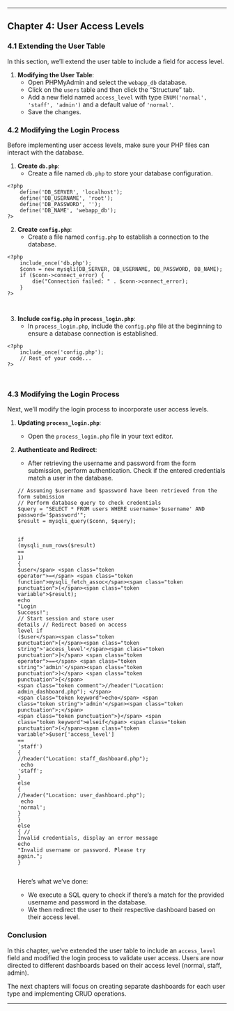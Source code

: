 <hr>
<h2 id="chapter-4-user-access-levels">Chapter 4: User Access Levels</h2>
<h3 id="extending-the-user-table">4.1 Extending the User Table</h3>
<p>In this section, we’ll extend the user table to include a field for access level.</p>
<ol>
<li><strong>Modifying the User Table</strong>:
<ul>
<li>Open PHPMyAdmin and select the <code>webapp_db</code> database.</li>
<li>Click on the <code>users</code> table and then click the “Structure” tab.</li>
<li>Add a new field named <code>access_level</code> with type <code>ENUM('normal', 'staff', 'admin')</code> and a default value of <code>'normal'</code>.</li>
<li>Save the changes.</li>
</ul>
</li>
</ol>
<h3 id="modifying-the-login-process">4.2 Modifying the Login Process</h3>
<p>Before implementing user access levels, make sure your PHP files can interact with the database.</p>
<ol>
<li><strong>Create <code>db.php</code></strong>:
<ul>
<li>Create a file named <code>db.php</code> to store your database configuration.</li>
</ul>
</li>
</ol>
<pre class=" language-php"><code class="prism  language-php"><span class="token php language-php"><span class="token delimiter important">&lt;?php</span>
    <span class="token function">define</span><span class="token punctuation">(</span><span class="token string">'DB_SERVER'</span><span class="token punctuation">,</span> <span class="token string">'localhost'</span><span class="token punctuation">)</span><span class="token punctuation">;</span>
    <span class="token function">define</span><span class="token punctuation">(</span><span class="token string">'DB_USERNAME'</span><span class="token punctuation">,</span> <span class="token string">'root'</span><span class="token punctuation">)</span><span class="token punctuation">;</span>
    <span class="token function">define</span><span class="token punctuation">(</span><span class="token string">'DB_PASSWORD'</span><span class="token punctuation">,</span> <span class="token string">''</span><span class="token punctuation">)</span><span class="token punctuation">;</span>
    <span class="token function">define</span><span class="token punctuation">(</span><span class="token string">'DB_NAME'</span><span class="token punctuation">,</span> <span class="token string">'webapp_db'</span><span class="token punctuation">)</span><span class="token punctuation">;</span>
<span class="token delimiter important">?&gt;</span></span>
</code></pre>
<ol start="2">
<li><strong>Create <code>config.php</code></strong>:
<ul>
<li>Create a file named <code>config.php</code> to establish a connection to the database.</li>
</ul>
</li>
</ol>
<pre class=" language-php"><code class="prism  language-php"><span class="token php language-php"><span class="token delimiter important">&lt;?php</span>
    <span class="token keyword">include_once</span><span class="token punctuation">(</span><span class="token string">'db.php'</span><span class="token punctuation">)</span><span class="token punctuation">;</span>
    <span class="token variable">$conn</span> <span class="token operator">=</span> <span class="token keyword">new</span> <span class="token class-name">mysqli</span><span class="token punctuation">(</span><span class="token constant">DB_SERVER</span><span class="token punctuation">,</span> <span class="token constant">DB_USERNAME</span><span class="token punctuation">,</span> <span class="token constant">DB_PASSWORD</span><span class="token punctuation">,</span> <span class="token constant">DB_NAME</span><span class="token punctuation">)</span><span class="token punctuation">;</span>
    <span class="token keyword">if</span> <span class="token punctuation">(</span><span class="token variable">$conn</span><span class="token operator">-</span><span class="token operator">&gt;</span><span class="token property">connect_error</span><span class="token punctuation">)</span> <span class="token punctuation">{</span>
        <span class="token keyword">die</span><span class="token punctuation">(</span><span class="token string">"Connection failed: "</span> <span class="token punctuation">.</span> <span class="token variable">$conn</span><span class="token operator">-</span><span class="token operator">&gt;</span><span class="token property">connect_error</span><span class="token punctuation">)</span><span class="token punctuation">;</span>
    <span class="token punctuation">}</span>
<span class="token delimiter important">?&gt;</span></span>

</code></pre>
<ol start="3">
<li><strong>Include <code>config.php</code> in <code>process_login.php</code></strong>:
<ul>
<li>In <code>process_login.php</code>, include the <code>config.php</code> file at the beginning to ensure a database connection is established.</li>
</ul>
</li>
</ol>
<pre class=" language-php"><code class="prism  language-php"><span class="token php language-php"><span class="token delimiter important">&lt;?php</span>
    <span class="token keyword">include_once</span><span class="token punctuation">(</span><span class="token string">'config.php'</span><span class="token punctuation">)</span><span class="token punctuation">;</span>
    <span class="token comment">// Rest of your code...</span>
<span class="token delimiter important">?&gt;</span></span>

</code></pre>
<h3 id="modifying-the-login-process-1">4.3 Modifying the Login Process</h3>
<p>Next, we’ll modify the login process to incorporate user access levels.</p>
<ol>
<li>
<p><strong>Updating <code>process_login.php</code></strong>:</p>
<ul>
<li>Open the <code>process_login.php</code> file in your text editor.</li>
</ul>
</li>
<li>
<p><strong>Authenticate and Redirect</strong>:</p>
<ul>
<li>After retrieving the username and password from the form submission, perform authentication. Check if the entered credentials match a user in the database.</li>
</ul>
<pre class=" language-php"><code class="prism  language-php"><span class="token comment">// Assuming $username and $password have been retrieved from the form submission</span>
<span class="token comment">// Perform database query to check credentials</span>
<span class="token variable">$query</span> <span class="token operator">=</span> <span class="token string">"SELECT * FROM users WHERE username='$username' AND password='$password'"</span><span class="token punctuation">;</span>
<span class="token variable">$result</span> <span class="token operator">=</span> <span class="token function">mysqli_query</span><span class="token punctuation">(</span><span class="token variable">$conn</span><span class="token punctuation">,</span> <span class="token variable">$query</span><span class="token punctuation">)</span><span class="token punctuation">;</span>

<span class="token keyword">if</span> <span class="token punctuation">(</span><span class="token function">mysqli_num_rows</span><span class="token punctuation">(</span><span class="token variable">$result</span><span class="token punctuation">)</span> <span class="token operator">==</span> <span class="token number">1</span><span class="token punctuation">)</span> <span class="token punctuation">{</span>
    <span class="token variable">$user</span> <span class="token operator">=</span> <span class="token function">mysqli_fetch_assoc</span><span class="token punctuation">(</span><span class="token variable">$result</span><span class="token punctuation">)</span><span class="token punctuation">;</span>
 	<span class="token keyword">echo</span> <span class="token string">"Login Success!"</span><span class="token punctuation">;</span>
    <span class="token comment">// Start session and store user details</span>
    <span class="token comment">// Redirect based on access level</span>
 	<span class="token keyword">if</span> <span class="token punctuation">(</span><span class="token variable">$user</span><span class="token punctuation">[</span><span class="token string">'access_level'</span><span class="token punctuation">]</span> <span class="token operator">==</span> <span class="token string">'admin'</span><span class="token punctuation">)</span> <span class="token punctuation">{</span> 
 		<span class="token comment">//header("Location: admin_dashboard.php"); </span>
 		<span class="token keyword">echo</span> <span class="token string">'admin'</span><span class="token punctuation">;</span>
 	<span class="token punctuation">}</span> <span class="token keyword">elseif</span> <span class="token punctuation">(</span><span class="token variable">$user</span><span class="token punctuation">[</span><span class="token string">'access_level'</span><span class="token punctuation">]</span> <span class="token operator">==</span> <span class="token string">'staff'</span><span class="token punctuation">)</span> <span class="token punctuation">{</span> 
 		<span class="token comment">//header("Location: staff_dashboard.php"); </span>
 		<span class="token keyword">echo</span> <span class="token string">'staff'</span><span class="token punctuation">;</span>
 	<span class="token punctuation">}</span> <span class="token keyword">else</span> <span class="token punctuation">{</span> 
 		<span class="token comment">//header("Location: user_dashboard.php"); </span>
 		<span class="token keyword">echo</span> <span class="token string">'normal'</span><span class="token punctuation">;</span>
 	<span class="token punctuation">}</span>
<span class="token punctuation">}</span> <span class="token keyword">else</span> <span class="token punctuation">{</span>
    <span class="token comment">// Invalid credentials, display an error message</span>
    <span class="token keyword">echo</span> <span class="token string">"Invalid username or password. Please try again."</span><span class="token punctuation">;</span>
<span class="token punctuation">}</span>
</code></pre>
<p>Here’s what we’ve done:</p>
<ul>
<li>We execute a SQL query to check if there’s a match for the provided username and password in the database.</li>
<li>We then redirect the user to their respective dashboard based on their access level.</li>
</ul>
</li>
</ol>
<h3 id="conclusion">Conclusion</h3>
<p>In this chapter, we’ve extended the user table to include an <code>access_level</code> field and modified the login process to validate user access. Users are now directed to different dashboards based on their access level (normal, staff, admin).</p>
<p>The next chapters will focus on creating separate dashboards for each user type and implementing CRUD operations.</p>
<hr>

